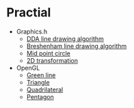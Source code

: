 # Practial

- Graphics.h
  - [DDA line drawing algorithm](dda.cpp)
  - [Breshenham line drawing algorithm](bresenham.cpp)
  - [Mid point circle](circle.cpp)
  - [2D transformation](2D_transformation.cpp)
- OpenGL
  - [Green line](green_line.cpp)
  - [Triangle](triangle.cpp)
  - [Quadrilateral](quadrilateral.cpp)
  - [Pentagon](pentagon.cpp)
